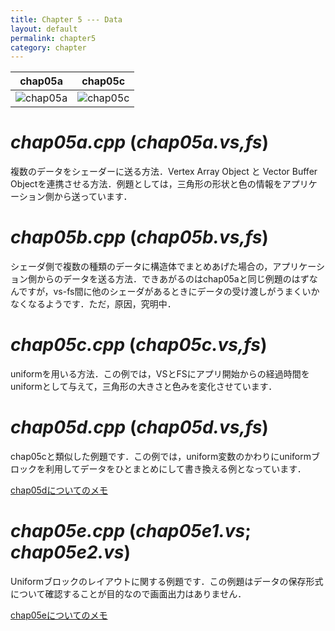 ```yaml
---
title: Chapter 5 --- Data
layout: default
permalink: chapter5
category: chapter
---
```


 chap05a | chap05c 
:-------:|:-------:
![chap05a]() | ![chap05c]()

# *chap05a.cpp* (*chap05a.vs,fs*)

複数のデータをシェーダーに送る方法．Vertex Array Object と Vector Buffer Objectを連携させる方法．例題としては，三角形の形状と色の情報をアプリケーション側から送っています．

# *chap05b.cpp* (*chap05b.vs,fs*)

シェーダ側で複数の種類のデータに構造体でまとめあげた場合の，アプリケーション側からのデータを送る方法．できあがるのはchap05aと同じ例題のはずなんですが，vs-fs間に他のシェーダがあるときにデータの受け渡しがうまくいかなくなるようです．ただ，原因，究明中．

# *chap05c.cpp* (*chap05c.vs,fs*)

uniformを用いる方法．この例では，VSとFSにアプリ開始からの経過時間をuniformとして与えて，三角形の大きさと色みを変化させています．

# *chap05d.cpp* (*chap05d.vs,fs*)

chap05cと類似した例題です．この例では，uniform変数のかわりにuniformブロックを利用してデータをひとまとめにして書き換える例となっています．

[chap05dについてのメモ](https://www.evernote.com/l/AAJ-ksv6ZeBGt5-Nkdy-gmA9REVYAKEAjgE)

# *chap05e.cpp* (*chap05e1.vs*; *chap05e2.vs*)

Uniformブロックのレイアウトに関する例題です．この例題はデータの保存形式について確認することが目的なので画面出力はありません．
    
[chap05eについてのメモ](https://www.evernote.com/l/AAIg2cF646NCvZWxOeN_uEgvfvqUd5lvDVY)
